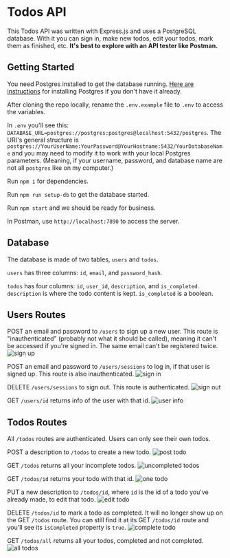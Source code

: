 # Todos API

This Todos API was written with Express.js and uses a PostgreSQL database. With it you can sign in, make new todos, edit your todos, mark them as finished, etc. **It's best to explore with an API tester like Postman.**

## Getting Started

You need Postgres installed to get the database running. [Here are instructions](https://www.postgresqltutorial.com/postgresql-getting-started/install-postgresql/) for installing Postgres if you don't have it already.

After cloning the repo locally, rename the `.env.example` file to `.env` to access the variables.

In `.env` you'll see this: `DATABASE_URL=postgres://postgres:postgres@localhost:5432/postgres`. The URI's general structure is `postgres://YourUserName:YourPassword@YourHostname:5432/YourDatabaseName` and you may need to modify it to work with your local Postgres parameters. (Meaning, if your username, password, and database name are not all `postgres` like on my computer.)

Run `npm i` for dependencies.

Run `npm run setup-db` to get the database started.

Run `npm start` and we should be ready for business.

In Postman, use `http://localhost:7890` to access the server.

## Database

The database is made of two tables, `users` and `todos`.

`users` has three columns: `id`, `email`, and `password_hash`.

`todos` has four columns: `id`, `user_id`, `description`, and `is_completed`. `description` is where the todo content is kept. `is_completed` is a boolean.

## Users Routes

POST an email and password to `/users` to sign up a new user. This route is "inauthenticated" (probably not what it should be called), meaning it can't be accessed if you're signed in. The same email can't be registered twice.
![sign up](/assets/sign-up.png)

POST an email and password to `/users/sessions` to log in, if that user is signed up. This route is also inauthenticated.
![sign in](/assets/sign-in.png)

DELETE `/users/sessions` to sign out. This route is authenticated.
![sign out](/assets/sign-out.png)

GET `/users/id` returns info of the user with that id.
![user info](/assets/user-info.png)

## Todos Routes

All `/todos` routes are authenticated. Users can only see their own todos.

POST a description to `/todos` to create a new todo.
![post todo](/assets/post-todo.png)

GET `/todos` returns all your incomplete todos.
![uncompleted todos](/assets/get-active-todos.png)

GET `/todos/id` returns your todo with that id.
![one todo](/assets/get-one-todo.png)

PUT a new description to `/todos/id`, where `id` is the id of a todo you've already made, to edit that todo.
![edit todo](assets/edit-todo.png)

DELETE `/todos/id` to mark a todo as completed. It will no longer show up on the GET `/todos` route. You can still find it at its GET `/todos/id` route and you'll see its `isCompleted` property is `true`.
![complete todo](assets/complete-todo.png)

GET `/todos/all` returns all your todos, completed and not completed.
![all todos](assets/get-all.png)
